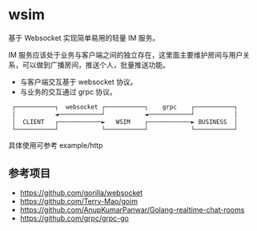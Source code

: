 # wsim

基于 Websocket 实现简单易用的轻量 IM 服务。

IM 服务应该处于业务与客户端之间的独立存在，这里面主要维护房间与用户关系，可以做到广播房间，推送个人，批量推送功能。

* 与客户端交互基于 websocket 协议。
* 与业务的交互通过 grpc 协议。

```s
 ┌───────────┐  websocket ┌───────────┐    grpc    ┌───────────┐
 │           ◄────────────┘           ◄────────────┘           │
 │  CLIENT   ┌────────────►   WSIM    ┌────────────► BUSINESS  │
 └───────────┘            └───────────┘            └───────────┘
```

具体使用可参考 example/http

## 参考项目

* <https://github.com/gorilla/websocket>
* <https://github.com/Terry-Mao/goim>
* <https://github.com/AnupKumarPanwar/Golang-realtime-chat-rooms>
* <https://github.com/grpc/grpc-go>
